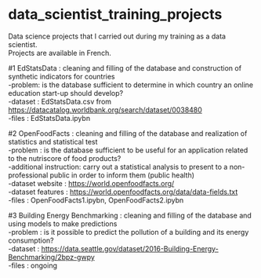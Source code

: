 # data_scientist_training_projects
Data science projects that I carried out during my training as a data scientist.<br>
Projects are available in French.

#1 EdStatsData : cleaning and filling of the database and construction of synthetic indicators for countries <br>
  -problem: is the database sufficient to determine in which country an online education start-up should develop? <br>
  -dataset : EdStatsData.csv from https://datacatalog.worldbank.org/search/dataset/0038480 <br>
  -files : EdStatsData.ipybn <br>

#2 OpenFoodFacts : cleaning and filling of the database and realization of statistics and statistical test <br>
  -problem : is the database sufficient to be useful for an application related to the nutriscore of food products? <br>
  -additional instruction: carry out a statistical analysis to present to a non-professional public in order to inform them (public health) <br>
  -dataset website : https://world.openfoodfacts.org/ <br>
  -dataset features : https://world.openfoodfacts.org/data/data-fields.txt <br>
  -files : OpenFoodFacts1.ipybn, OpenFoodFacts2.ipybn 
  
#3 Building Energy Benchmarking : cleaning and filling of the database and using models to make predictions <br>
  -problem : is it possible to predict the pollution of a building and its energy consumption? <br>
  -dataset : https://data.seattle.gov/dataset/2016-Building-Energy-Benchmarking/2bpz-gwpy <br>
  -files : ongoing
  
